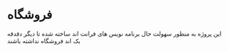 # فروشگاه

این پروژه به منظور سهولت حال برنامه نویس های فرانت اند ساخته شده تا دیگر دقدقه بک اند فروشگاه نداشته باشند
